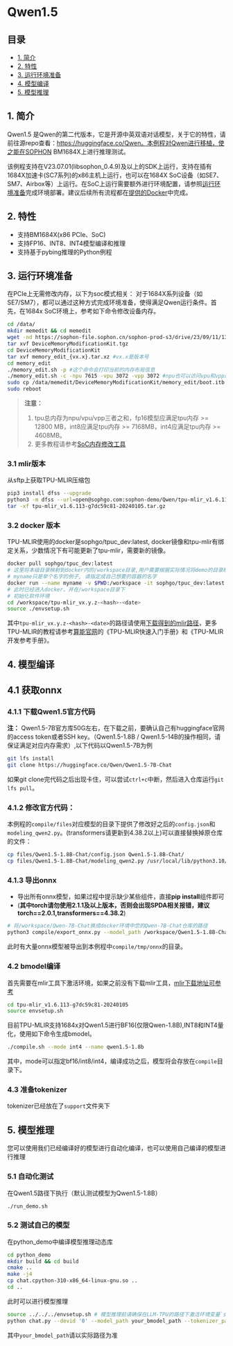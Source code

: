 # Qwen1.5

## 目录
  - [1. 简介](#1-简介)
  - [2. 特性](#2-特性)
  - [3. 运行环境准备](#3-运行环境准备)
  - [4. 模型编译](#4-模型编译)
  - [5. 模型推理](#5-模型推理)

## 1. 简介
Qwen1.5 是Qwen的第二代版本，它是开源中英双语对话模型，关于它的特性，请前往源repo查看：https://huggingface.co/Qwen。本例程对Qwen进行移植，使之能在SOPHON BM1684X上进行推理测试。

该例程支持在V23.07.01(libsophon_0.4.9)及以上的SDK上运行，支持在插有1684X加速卡(SC7系列)的x86主机上运行，也可以在1684X SoC设备（如SE7、SM7、Airbox等）上运行。在SoC上运行需要额外进行环境配置，请参照[运行环境准备](#3-运行环境准备)完成环境部署。建议后续所有流程都在[提供的Docker](#32-docker-版本)中完成。

## 2. 特性
* 支持BM1684X(x86 PCIe、SoC)
* 支持FP16、INT8、INT4模型编译和推理
* 支持基于pybing推理的Python例程

## 3. 运行环境准备
在PCIe上无需修改内存，以下为soc模式相关：
对于1684X系列设备（如SE7/SM7），都可以通过这种方式完成环境准备，使得满足Qwen运行条件。首先，在1684x SoC环境上，参考如下命令修改设备内存。
```bash
cd /data/
mkdir memedit && cd memedit
wget -nd https://sophon-file.sophon.cn/sophon-prod-s3/drive/23/09/11/13/DeviceMemoryModificationKit.tgz
tar xvf DeviceMemoryModificationKit.tgz
cd DeviceMemoryModificationKit
tar xvf memory_edit_{vx.x}.tar.xz #vx.x是版本号
cd memory_edit
./memory_edit.sh -p #这个命令会打印当前的内存布局信息
./memory_edit.sh -c -npu 7615 -vpu 3072 -vpp 3072 #npu也可以访问vpu和vpp的内存
sudo cp /data/memedit/DeviceMemoryModificationKit/memory_edit/boot.itb /boot/boot.itb && sync
sudo reboot
```
> **注意：**
> 1. tpu总内存为npu/vpu/vpp三者之和，fp16模型应满足tpu内存 >= 12800 MB，int8应满足tpu内存 >= 7168MB，int4应满足tpu内存 >= 4608MB。
> 2. 更多教程请参考[SoC内存修改工具](https://doc.sophgo.com/sdk-docs/v23.07.01/docs_latest_release/docs/SophonSDK_doc/zh/html/appendix/2_mem_edit_tools.html)

### 3.1 mlir版本
  从sftp上获取TPU-MLIR压缩包
  ```bash
  pip3 install dfss --upgrade
  python3 -m dfss --url=open@sophgo.com:sophon-demo/Qwen/tpu-mlir_v1.6.113-g7dc59c81-20240105.tar.gz 
  tar -xf tpu-mlir_v1.6.113-g7dc59c81-20240105.tar.gz 
  ```

### 3.2 docker 版本
  TPU-MLIR使用的docker是sophgo/tpuc_dev:latest, docker镜像和tpu-mlir有绑定关系，少数情况下有可能更新了tpu-mlir，需要新的镜像。
  ```bash
  docker pull sophgo/tpuc_dev:latest
  # 这里将本级目录映射到docker内的/workspace目录,用户需要根据实际情况将demo的目录映射到docker里面
  # myname只是举个名字的例子, 请指定成自己想要的容器的名字
  docker run --name myname -v $PWD:/workspace -it sophgo/tpuc_dev:latest
  # 此时已经进入docker，并在/workspace目录下
  # 初始化软件环境
  cd /workspace/tpu-mlir_vx.y.z-<hash>-<date>
  source ./envsetup.sh
  ```
其中`tpu-mlir_vx.y.z-<hash>-<date>`的路径请使用[下载得到的mlir路径](#31-mlir版本)，更多TPU-MLIR的教程请参考[算能官网](https://developer.sophgo.com/site/index/material/31/all.html)的《TPU-MLIR快速入门手册》和《TPU-MLIR开发参考手册》。

## 4. 模型编译
## 4.1 获取onnx
### 4.1.1 下载Qwen1.5官方代码

**注：** Qwen1.5-7B官方库50G左右，在下载之前，要确认自己有huggingface官网的access token或者SSH key。（Qwen1.5-1.8B / Qwen1.5-14B的操作相同，请保证满足对应内存需求）,以下代码以Qwen1.5-7B为例

```bash
git lfs install
git clone https://huggingface.co/Qwen/Qwen1.5-7B-Chat
```
如果git clone完代码之后出现卡住，可以尝试`ctrl+c`中断，然后进入仓库运行`git lfs pull`。

### 4.1.2 修改官方代码：
本例程的`compile/files`对应模型的目录下提供了修改好之后的`config.json`和`modeling_qwen2.py`。(transformers请更新到4.38.2以上)可以直接替换掉原仓库的文件：

```bash
cp files/Qwen1.5-1.8B-Chat/config.json Qwen1.5-1.8B-Chat/
cp files/Qwen1.5-1.8B-Chat/modeling_qwen2.py /usr/local/lib/python3.10/dist-packages/transformers/models/qwen2/
```

### 4.1.3 导出onnx
- 导出所有onnx模型，如果过程中提示缺少某些组件，直接**pip install**组件即可
- (<strong>其中torch请勿使用2.1.1及以上版本，否则会出现SPDA相关报错，建议torch==2.0.1,transformers==4.38.2</strong>)

```bash
# 将/workspace/Qwen-7B-Chat换成docker环境中您的Qwen-7B-Chat仓库的路径
python3 compile/export_onnx.py --model_path /workspace/Qwen1.5-1.8B-Chat --seq_length your_sequence_length
```
此时有大量onnx模型被导出到本例程中`compile/tmp/onnx`的目录。

### 4.2 bmodel编译
首先需要在mlir工具下激活环境，如果之前没有下载mlir工具，[mlir下载地址可参考](./Qwen_Export_Guide.md/#212-下载并解压tpu-mlir)
```bash
cd tpu-mlir_v1.6.113-g7dc59c81-20240105
source envsetup.sh
```
目前TPU-MLIR支持1684x对Qwen1.5进行BF16(仅限Qwen-1.8B),INT8和INT4量化，使用如下命令生成bmodel。

```bash
./compile.sh --mode int4 --name qwen1.5-1.8b
```

其中，mode可以指定bf16/int8/int4，编译成功之后，模型将会存放在`compile`目录下。

### 4.3 准备tokenizer
tokenizer已经放在了`support`文件夹下

## 5. 模型推理
您可以使用我们已经编译好的模型进行自动化编译，也可以使用自己编译的模型进行推理
### 5.1 自动化测试
在Qwen1.5路径下执行（默认测试模型为Qwen1.5-1.8B）
```bash
./run_demo.sh
```
### 5.2 测试自己的模型
在python_demo中编译模型推理动态库
```bash
cd python_demo
mkdir build && cd build
cmake ..
make -j4
cp chat.cpython-310-x86_64-linux-gnu.so ..
cd ..
```

此时可以进行模型推理
```bash
source ../../../envsetup.sh # 模型推理前请确保在LLM-TPU的路径下激活环境变量`source envsetup.sh`.
python chat.py --devid '0' --model_path your_bmodel_path --tokenizer_path ../support/token_config/
```
其中`your_bmodel_path`请以实际路径为准

